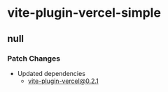 # vite-plugin-vercel-simple

## null

### Patch Changes

- Updated dependencies
  - vite-plugin-vercel@0.2.1

